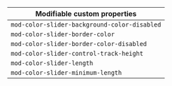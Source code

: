 | Modifiable custom properties                 |
| -------------------------------------------- |
| `mod-color-slider-background-color-disabled` |
| `mod-color-slider-border-color`              |
| `mod-color-slider-border-color-disabled`     |
| `mod-color-slider-control-track-height`      |
| `mod-color-slider-length`                    |
| `mod-color-slider-minimum-length`            |
